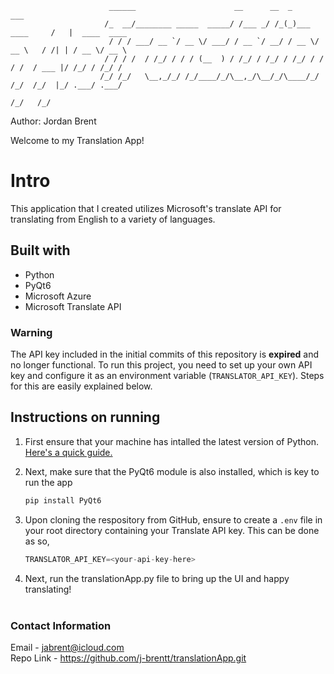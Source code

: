                           ______                      __      __  _                ___              
                         /_  __/________ _____  _____/ /___ _/ /_(_)___  ____     /   |  ____  ____ 
                          / / / ___/ __ `/ __ \/ ___/ / __ `/ __/ / __ \/ __ \   / /| | / __ \/ __ \
                         / / / /  / /_/ / / / (__  ) / /_/ / /_/ / /_/ / / / /  / ___ |/ /_/ / /_/ /
                        /_/ /_/   \__,_/_/ /_/____/_/\__,_/\__/_/\____/_/ /_/  /_/  |_/ .___/ .___/ 
                                                                                     /_/   /_/      
Author: Jordan Brent

Welcome to my Translation App!

# Intro
This application that I created utilizes Microsoft's translate API for translating from English to a variety of languages.

## Built with
- Python
- PyQt6
- Microsoft Azure
- Microsoft Translate API

### Warning
The API key included in the initial commits of this repository is **expired** and no longer functional. To run this project, you need to set up your own API key and configure it as an environment variable (`TRANSLATOR_API_KEY`). Steps for this are easily explained below.

## Instructions on running 
1. First ensure that your machine has intalled the latest version of Python.
   [Here's a quick guide.](https://www.datacamp.com/blog/how-to-install-python)

2. Next, make sure that the PyQt6 module is also installed, which is key to run the app
     ```py
   pip install PyQt6
   ```
3. Upon cloning the respository from GitHub, ensure to create a `.env` file in your root directory containing your Translate API key.
   This can be done as so,
      ```py
   TRANSLATOR_API_KEY=<your-api-key-here>
   ```
4. Next, run the translationApp.py file to bring up the UI and happy translating!<br/><br/>     
   
### Contact Information
Email     - jabrent@icloud.com\
Repo Link - https://github.com/j-brentt/translationApp.git
